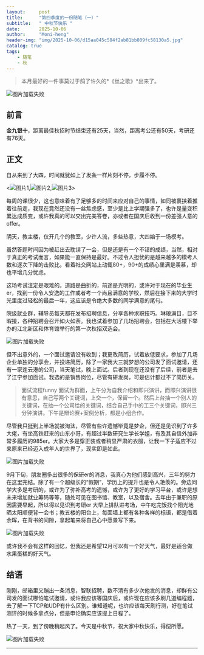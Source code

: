 ```yaml
---
layout:     post
title:      "第四季度的一份随笔（一）"
subtitle:   " 中秋节快乐 "
date:       2025-10-06 
author:     "Moni-heng"
header-img: "img/2025-10-06/d15aa045c584f2ab81bb809fc58130a5.jpg"
catalog: true
tags:
    - 随笔
    - 秋
---
```


>本月最好的一件事莫过于鸽了许久的*《丝之歌》*出来了。

![图片加载失败](https://Moni-heng.github.io/img/2025-10-06/54dd7877966ce242a6501d9f0d5c465e.jpg "丝之歌")

## 前言

**金九银十**，距离最佳秋招时节结束还有25天，当然，距离考公还有50天，考研还有76天。

## 正文

自从来到了大四，时间就犹如上了发条一样片刻不停，步履不停。

<![图片1](https://Moni-heng.github.io/img/2025-10-06/9854b04c82e17de57c7a52a4c2b7c00c.jpg),![图片2](https://Moni-heng.github.io/img/2025-10-06/a96760d61ae7e315c34d7ffde607eca7.jpg),![图片3](https://Moni-heng.github.io/img/2025-10-06/72ce3ef43eac2ea29a88da8086556870.jpg)>

每周的课很少，这也意味着有了足够多的时间来应对自己的事情，如同被裹挟着推着往前走，我现在竟然还没有一丝焦虑感，至少是比上学期强多了，也许是量变积累达成质变，或许我真的可以交出完美答卷，亦或者在国庆后收到一份差强人意的offer。

阴天，教主楼，仅开几个的教室，少许人流，多些热意，大四始于一场模考。

虽然答题时间因为被赶出去耽误了一会，但是还是有一个不错的成绩，当然，相对于真正的考试而言，如果能一直保持是最好。不过令人担忧的是越来越多的模考人数和逐次下降的击败比。看着社交网站上动辄80+，90+的成绩心里满是羡慕，却也平增几分忧虑。

这场考试注定是艰难的。道路是曲折的，前途是光明的，或许对于现在的毕业生er，找到一份令人安逸的工作或者考一个尚且满意的学校，然后在接下来的大学时光里度过轻松的最后一年，这应该是令绝大多数的同学满意的尾句。

院级就业群，辅导员每天都在发布招聘信息，分享各种求职技巧。琳琅满目，目不暇接，各种招聘会召开如火如荼。我也试着参加了几场招聘会，包括在大活楼下举办的江北新区和体育馆举行的第一次秋招双选会。

![图片加载失败](https://Moni-heng.github.io/img/2025-10-06/fda5eccf4c14d745319b6d0d88ba34fe.jpg)

但不出意外的，一个面试邀请没有收到；我更改简历，试着放低要求，参加了几场企业单独的分享会，并投递简历，除了一家我大三就梦想的公司发了面试邀请，还有一家连云港的公司，当天笔试，晚上面试。后者到现在还没有了后续，前者是去了江宁参加面试。我选的是销售岗位，尽管有研发岗，可是估计都过不了简历关。

> 面试流程funny
> 面试为群面，上午分为自我介绍和即兴演讲，而即兴演讲很有意思，自己写两个关键词，上交一个，保留一个。然后上台抽一个别人的关键词，在抽一个公司给的关键词，结合自己手中的工三个关键词，即兴三分钟演讲。下午是辩论赛+案例分析，都是小组合作。

尽管我只挺到上半场就被淘汰，尽管有些许遗憾毕竟是梦企，但还是见识到了许多大佬，有坐高铁赶来的山东小哥，有超过半数研究生学长学姐，有及其自信外加非常多履历的985er。大家大多是穿正装或者稍显严肃的衣服，让我一下子适应不过来原来已经迈入成年人的世界了，现实即是如此。

![图片加载失败](https://Moni-heng.github.io/img/2025-10-06/1cf09bde793a09af07a9eb9b1ec86a98.jpg)

9月下旬，朋友圈多出很多的保研er的消息，我真心为他们感到高兴，三年的努力在这里完结。除了有一个超级长的“假期”，学历上的提升也是令人艳羡的。旁边同学大多是考研的，或许为了弥补高考的遗憾，或许为了更好的学习平台，或许是想未来增加就业筹码等等，随处可见在图书馆、教室，以及宿舍。去年由于兼职的原因需要早起，所以得以见识到考研er
大早上排队进考场，中午吃完饭找个阳光地晒太阳顺便背一会书；教五楼的阳台上，每面墙上都有各种各样的标语，都是借着余晖，在背书的间隙，拿起笔来将自己心中愿景写下来。

![图片加载失败](https://Moni-heng.github.io/img/2025-10-06/22ca0d430895676fcb65d5ee810ccdef.jpg)

或许我不会有这样的回忆，但我还是希望12月可以有一个好天气，最好是适合做水果蛋糕的好天气。

## 结语

刚刚，邮箱里又蹦出一条消息，智联招聘，数不清有多少次他发的消息，却鲜有公司发的面试哪怕笔试邀请，或许我应该等国庆后，或许现在应该多刷几道编程题，去了解一下TCP和UDP有什么区别。谁知道呢，也许应该每天刷行测，好在笔试测评的时候多拿点分，但是申论确实应该提上日程了。

热了一天，到了傍晚稍起风了。今天是中秋节，祝大家中秋快乐，得偿所愿。

![图片加载失败](https://Moni-heng.github.io/img/2025-10-06/d11ab41ad2e3e06b022b78790dbb99c2.jpg)

---
